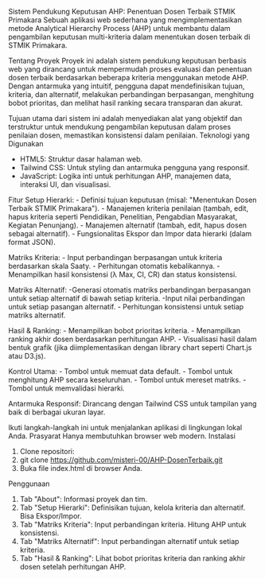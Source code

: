 Sistem Pendukung Keputusan AHP: Penentuan Dosen Terbaik STMIK Primakara
Sebuah aplikasi web sederhana yang mengimplementasikan metode Analytical Hierarchy Process (AHP) untuk membantu dalam pengambilan keputusan multi-kriteria dalam menentukan dosen terbaik di STMIK Primakara.

Tentang Proyek
Proyek ini adalah sistem pendukung keputusan berbasis web yang dirancang untuk mempermudah proses evaluasi dan penentuan dosen terbaik berdasarkan beberapa kriteria menggunakan metode AHP. Dengan antarmuka yang intuitif, pengguna dapat mendefinisikan tujuan, kriteria, dan alternatif, melakukan perbandingan berpasangan, menghitung bobot prioritas, dan melihat hasil ranking secara transparan dan akurat.

Tujuan utama dari sistem ini adalah menyediakan alat yang objektif dan terstruktur untuk mendukung pengambilan keputusan dalam proses penilaian dosen, memastikan konsistensi dalam penilaian.
Teknologi yang Digunakan
- HTML5: Struktur dasar halaman web.
- Tailwind CSS: Untuk styling dan antarmuka pengguna yang responsif.
- JavaScript: Logika inti untuk perhitungan AHP, manajemen data, interaksi UI, dan visualisasi.

Fitur
  Setup Hierarki:
    - Definisi tujuan keputusan (misal: "Menentukan Dosen Terbaik STMIK Primakara").
    - Manajemen kriteria penilaian (tambah, edit, hapus kriteria seperti Pendidikan, Penelitian, Pengabdian Masyarakat, Kegiatan Penunjang).
    - Manajemen alternatif (tambah, edit, hapus dosen sebagai alternatif).
    - Fungsionalitas Ekspor dan Impor data hierarki (dalam format JSON).
  
  Matriks Kriteria:
    - Input perbandingan berpasangan untuk kriteria berdasarkan skala Saaty.
    - Perhitungan otomatis kebalikannya.
    - Menampilkan hasil konsistensi (λ Max, CI, CR) dan status konsistensi.
  
  Matriks Alternatif:
    -Generasi otomatis matriks perbandingan berpasangan untuk setiap alternatif di bawah setiap kriteria.
    -Input nilai perbandingan untuk setiap pasangan alternatif.
    - Perhitungan konsistensi untuk setiap matriks alternatif.
  
  Hasil & Ranking:
    - Menampilkan bobot prioritas kriteria.
    - Menampilkan ranking akhir dosen berdasarkan perhitungan AHP.
    - Visualisasi hasil dalam bentuk grafik (jika diimplementasikan dengan library chart seperti Chart.js atau D3.js).
    
  Kontrol Utama:
    - Tombol untuk memuat data default.
    - Tombol untuk menghitung AHP secara keseluruhan.
    - Tombol untuk mereset matriks.
    - Tombol untuk memvalidasi hierarki.

Antarmuka Responsif: Dirancang dengan Tailwind CSS untuk tampilan yang baik di berbagai ukuran layar.

Ikuti langkah-langkah ini untuk menjalankan aplikasi di lingkungan lokal Anda.
Prasyarat
Hanya membutuhkan browser web modern.
Instalasi
1.	Clone repositori:
2.	git clone https://github.com/misteri-00/AHP-DosenTerbaik.git
3.	Buka file index.html di browser Anda.
   
Penggunaan
1.	Tab "About": Informasi proyek dan tim.
2.	Tab "Setup Hierarki": Definisikan tujuan, kelola kriteria dan alternatif. Bisa Ekspor/Impor.
3.	Tab "Matriks Kriteria": Input perbandingan kriteria. Hitung AHP untuk konsistensi.
4.	Tab "Matriks Alternatif": Input perbandingan alternatif untuk setiap kriteria.
5.	Tab "Hasil & Ranking": Lihat bobot prioritas kriteria dan ranking akhir dosen setelah perhitungan AHP.

